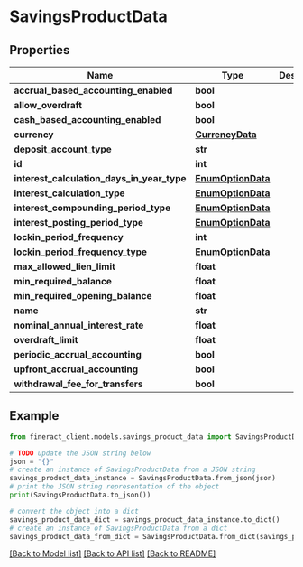 # SavingsProductData


## Properties

Name | Type | Description | Notes
------------ | ------------- | ------------- | -------------
**accrual_based_accounting_enabled** | **bool** |  | [optional] 
**allow_overdraft** | **bool** |  | [optional] 
**cash_based_accounting_enabled** | **bool** |  | [optional] 
**currency** | [**CurrencyData**](CurrencyData.md) |  | [optional] 
**deposit_account_type** | **str** |  | [optional] 
**id** | **int** |  | [optional] 
**interest_calculation_days_in_year_type** | [**EnumOptionData**](EnumOptionData.md) |  | [optional] 
**interest_calculation_type** | [**EnumOptionData**](EnumOptionData.md) |  | [optional] 
**interest_compounding_period_type** | [**EnumOptionData**](EnumOptionData.md) |  | [optional] 
**interest_posting_period_type** | [**EnumOptionData**](EnumOptionData.md) |  | [optional] 
**lockin_period_frequency** | **int** |  | [optional] 
**lockin_period_frequency_type** | [**EnumOptionData**](EnumOptionData.md) |  | [optional] 
**max_allowed_lien_limit** | **float** |  | [optional] 
**min_required_balance** | **float** |  | [optional] 
**min_required_opening_balance** | **float** |  | [optional] 
**name** | **str** |  | [optional] 
**nominal_annual_interest_rate** | **float** |  | [optional] 
**overdraft_limit** | **float** |  | [optional] 
**periodic_accrual_accounting** | **bool** |  | [optional] 
**upfront_accrual_accounting** | **bool** |  | [optional] 
**withdrawal_fee_for_transfers** | **bool** |  | [optional] 

## Example

```python
from fineract_client.models.savings_product_data import SavingsProductData

# TODO update the JSON string below
json = "{}"
# create an instance of SavingsProductData from a JSON string
savings_product_data_instance = SavingsProductData.from_json(json)
# print the JSON string representation of the object
print(SavingsProductData.to_json())

# convert the object into a dict
savings_product_data_dict = savings_product_data_instance.to_dict()
# create an instance of SavingsProductData from a dict
savings_product_data_from_dict = SavingsProductData.from_dict(savings_product_data_dict)
```
[[Back to Model list]](../README.md#documentation-for-models) [[Back to API list]](../README.md#documentation-for-api-endpoints) [[Back to README]](../README.md)


